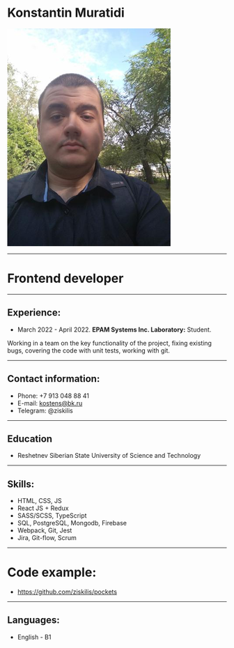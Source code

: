 # Konstantin Muratidi
![profile pic](/523226980.jpeg "Мое фото")
***
# Frontend developer 
***
## Experience:
*  March 2022 - April 2022. **EPAM Systems Inc. Laboratory:** Student.

Working in a team on the key functionality of the project, fixing existing bugs, covering the code with unit tests, working with git.
***
## Contact information:
* Phone: +7 913 048 88 41
* E-mail: kostens@bk.ru
* Telegram: @ziskilis
*** 
## Education
* Reshetnev Siberian State University of Science and Technology
***
## Skills:

* HTML, CSS, JS
* React JS + Redux
* SASS/SCSS, TypeScript
* SQL, PostgreSQL, Mongodb, Firebase
* Webpack, Git, Jest
* Jira, Git-flow, Scrum

***
# Code example:
* https://github.com/ziskilis/pockets
***
## Languages:
* English - B1
